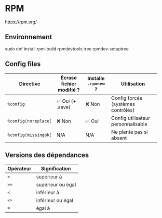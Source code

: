 # RPM
https://rpm.org/

## Environnement

sudo dnf install rpm-build rpmdevtools tree
rpmdev-setuptree 

## Config files

| Directive            | Écrase fichier modifié ? | Installe `.rpmnew` ? | Utilisation                        |
| -------------------- | ------------------------ | -------------------- | ---------------------------------- |
| `%config`            | ✅ Oui  (+ .save)         | ❌ Non                | Config forcée (systèmes contrôlés) |
| `%config(noreplace)` | ❌ Non                    | ✅ Oui                | Config utilisateur personnalisable |
| `%config(missingok)` | N/A                      | N/A                  | Ne plante pas si absent            |

## Versions des dépendances

| Opérateur | Signification     |
| --------- | ----------------- |
| `>`       | supérieur à       |
| `>=`      | supérieur ou égal |
| `<`       | inférieur à       |
| `<=`      | inférieur ou égal |
| `=`       | égal à            |
